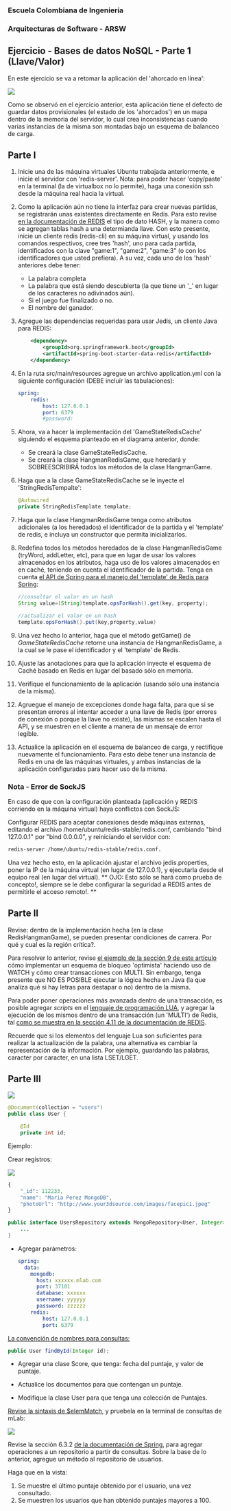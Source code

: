 ### Escuela Colombiana de Ingeniería
### Arquitecturas de Software - ARSW
## Ejercicio - Bases de datos NoSQL - Parte 1 (Llave/Valor)

En este ejercicio se va a retomar la aplicación del 'ahorcado en línea':

![](img/ClassDiagram.png)

Como se observó en el ejercicio anterior, esta aplicación tiene el defecto de guardar datos provisionales (el estado de los 'ahorcados') en un mapa dentro de la memoria del servidor, lo cual crea inconsistencias cuando varias instancias de la misma son montadas bajo un esquema de balanceo de carga.

## Parte I

1. Inicie una de las máquina virtuales Ubuntu trabajada anteriormente, e <!--instale el servidor REDIS [siguiendo estas instrucciones](https://www.digitalocean.com/community/tutorials/how-to-install-and-use-redis), sólo hasta 'sudo make install'. Con esto, puede --> inicie el servidor con 'redis-server'. Nota: para poder hacer 'copy/paste' en la terminal (la de virtualbox no lo permite), haga una conexión ssh desde la máquina real hacia la virtual.
        
2. Como la aplicación aún no tiene la interfaz para crear nuevas partidas, se registrarán unas existentes directamente en Redis. Para esto revise [en la documentación de REDIS](http://redis.io/topics/data-types) el tipo de dato HASH, y la manera como se agregan tablas hash a una determianda llave. Con esto presente, inicie un cliente redis (redis-cli) en su máquina virtual, y usando los comandos respectivos, cree tres 'hash', uno para cada partida, identificados con la clave "game:1", "game:2", "game:3" (o con los identificadores que usted prefiera). A su vez, cada uno de los 'hash' anteriores debe tener: 
	* La palabra completa
	* La palabra que está siendo descubierta (la que tiene un '_' en lugar de los caracteres no adivinados aún).
	* Si el juego fue finalizado o no.
	* El nombre del ganador.



3. Agregue las dependencias requeridas para usar Jedis, un cliente Java para REDIS:

	```xml
        <dependency>
            <groupId>org.springframework.boot</groupId>
            <artifactId>spring-boot-starter-data-redis</artifactId>
        </dependency>                
 	```                               

4. En la ruta src/main/resources agregue un archivo application.yml con la siguiente configuración (DEBE incluír las tabulaciones):

	```yml
    spring:
	    redis:
	        host: 127.0.0.1
	        port: 6379
            #password:
 	```                               
5. Ahora, va a hacer la implementación del 'GameStateRedisCache' siguiendo el esquema planteado en el diagrama anterior, donde:

	* Se creará la clase GameStateRedisCache.
	* Se creará la clase HangmanRedisGame, que heredará y SOBREESCRIBIRÁ todos los métodos de la clase HangmanGame.

6. Haga que a la clase GameStateRedisCache se le inyecte el 'StringRedisTempalte':

 	```java
    @Autowired
    private StringRedisTemplate template;    
 	```    

7. Haga que la clase HangmanRedisGame tenga como atributos adicionales (a los heredados) el identificador de la partida y el 'template' de redis, e incluya un constructor que permita inicializarlos.

8. Redefina todos los métodos heredados de la clase HangmanRedisGame (tryWord, addLetter, etc), para que en lugar de usar los valores almacenados en los atributos, haga uso de los valores almacenados en en caché, teniendo en cuenta el identificador de la partida. Tenga en cuenta [el API de Spring para el manejo del 'template' de Redis para Spring](https://docs.spring.io/spring-data/redis/docs/current/api/org/springframework/data/redis/core/StringRedisTemplate.html):

 	```java
	//consultar el valor en un hash
    String value=(String)template.opsForHash().get(key, property);           
	
	//actualizar el valor en un hash
	template.opsForHash().put(key,property,value)

 	```    

9. Una vez hecho lo anterior, haga que el método getGame() de _GameStateRedisCache_ retorne una instancia de HangmanRedisGame, a la cual se le pase el identificador y el 'template' de Redis.

10. Ajuste las anotaciones para que la aplicación inyecte el esquema de Caché basado en Redis en lugar del basado sólo en memoria.

11. Verifique el funcionamiento de la aplicación (usando sólo una instancia de la misma).

11. Agruegue el manejo de excepciones donde haga falta, para que si se presentan errores al intentar acceder a una llave de Redis (por errores de conexión o porque la llave no existe), las mismas se escalen hasta el API, y se muestren en el cliente a manera de un mensaje de error legible.

12. Actualice la aplicación en el esquema de balanceo de carga, y rectifique nuevamente el funcionamiento. Para esto debe tener una instancia de Redis en una de las máquinas virtuales, y ambas instancias de la aplicación configuradas para hacer uso de la misma.




### Nota - Error de SockJS

En caso de que con la configuración planteada (aplicación y REDIS corriendo en la máquina virtual) haya conflictos con SockJS:<!--, hay dos soluciones alternativas para terminar el ejercicio:-->

<!--1.--> Configurar REDIS para aceptar conexiones desde máquinas externas, editando el archivo /home/ubuntu/redis-stable/redis.conf, cambiando "bind 127.0.0.1" por "bind 0.0.0.0", y reiniciando el servidor con: 

```bash
redis-server /home/ubuntu/redis-stable/redis.conf. 
```

Una vez hecho esto, en la aplicación ajustar el archivo jedis.properties, poner la IP de la máquina virtual (en lugar de 127.0.0.1), y ejecutarla desde el equipo real (en lugar del virtual). ** OJO: Esto sólo se hará como prueba de concepto!, siempre se le debe configurar la seguridad a REDIS antes de permitirle el acceso remoto!. **

<!--2. Usar la misma configuración, hacer la configuración de NGINX del ejercicio anterior. No se debe olvidar agregar (al igual que en el ejercicio anterior) el permiso para aceptar orígenes alternativos:

	```java
	@Override
	public void registerStompEndpoints(StompEndpointRegistry registry) {
		registry.addEndpoint("/stompendpoint").setAllowedOrigins("*").withSockJS();

	}
	```
-->


## Parte II 

Revise: dentro de la implementación hecha (en la clase RedisHangmanGame), se pueden presentar condiciones de carrera. Por qué y cual es la región crítica?.

Para resolver lo anterior, revise [el ejemplo de la sección 9 de este artículo](https://www.javacodegeeks.com/2015/09/spring-data-and-redis.html) cómo implementar un esquema de bloqueo 'optimista' haciendo uso de WATCH y cómo crear transacciones con MULTI. Sin embargo, tenga presente que NO ES POSIBLE ejecutar la lógica hecha en Java (la que analiza qué si hay letras para destapar o no) dentro de la misma. 

Para poder poner operaciones más avanzada dentro de una transacción, es posible agregar _scripts_ en el [lenguaje de programación LUA](https://www.lua.org/manual/5.1/manual.html), y agregar la ejecución de los mismos dentro de una transacción (un 'MULTI') de Redis, tal [como se muestra en la sección 4.11 de la documentación de REDIS](https://docs.spring.io/spring-data/redis/docs/1.4.0.RC1/reference/html/redis.html).

Recuerde que si los elementos del lenguaje Lua son suficientes para realizar la actualización de la palabra, una alternativa es cambiar la representación de la información. Por ejemplo, guardando las palabras, caracter por caracter, en una lista LSET/LGET.



## Parte III



![](img/ClassDiagram2.png)



```java
@Document(collection = "users")
public class User {
```

```java
    @Id
    private int id;
```

Ejemplo:

Crear registros:

![](img/mlab.png)


```javascript
{
    "_id": 112233,
    "name": "Maria Perez MongoDB",
    "photoUrl": "http://www.your3dsource.com/images/facepic1.jpeg"
}
```

```java
public interface UsersRepository extends MongoRepository<User, Integer>{
	...
}

```

* Agregar parámetros:

	```yml
    spring:
      data:
        mongodb:
          host: xxxxxx.mlab.com
          port: 37101
          database: xxxxxx
          username: yyyyyy
          password: zzzzzz  	
	    redis:
	        host: 127.0.0.1
	        port: 6379
	```                               





[La convención de nombres para consultas:](https://docs.spring.io/spring-data/data-document/docs/current/reference/html/#mongodb.repositories.queries)
        

```java
public User findById(Integer id);   
```


* Agregar una clase Score, que tenga: fecha del puntaje, y valor de puntaje.

* Actualice los documentos para que contengan un puntaje.

* Modifique la clase User para que tenga una colección de Puntajes.



[Revise la sintaxis de $elemMatch](https://docs.mongodb.com/manual/reference/operator/query/elemMatch/), y pruebela en la terminal de consultas de mLab:

![](img/mlabsearch.png)

Revise la sección 6.3.2 [de la documentación de Spring](https://docs.spring.io/spring-data/data-document/docs/current/reference/html/#d0e3309), para agregar operaciones a un repositorio a partir de consultas. Sobre la base de lo anterior, agregue un método al repositorio de usuarios.

Haga que en la vista:

1. Se muestre el último puntaje obtenido por el usuario, una vez consultado.
2. Se muestren los usuarios que han obtenido puntajes mayores a 100.
